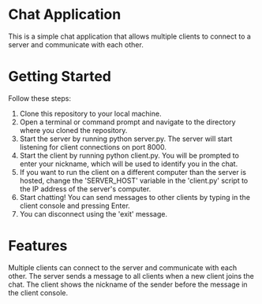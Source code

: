 <h1>Chat Application</h1>
This is a simple chat application that allows multiple clients to connect to a server and communicate with each other.

<h1>Getting Started</h1>
Follow these steps:

1. Clone this repository to your local machine.
2. Open a terminal or command prompt and navigate to the directory where you cloned the repository.
3. Start the server by running python server.py. The server will start listening for client connections on port 8000.
4. Start the client by running python client.py. You will be prompted to enter your nickname, which will be used to identify you in the chat.
5. If you want to run the client on a different computer than the server is hosted, change the 'SERVER_HOST' variable in the 'client.py' script to the IP address of the server's computer.
6. Start chatting! You can send messages to other clients by typing in the client console and pressing Enter.
7. You can disconnect using the 'exit' message.

<h1>Features</h1>
Multiple clients can connect to the server and communicate with each other.
The server sends a message to all clients when a new client joins the chat.
The client shows the nickname of the sender before the message in the client console.
